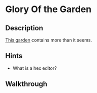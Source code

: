 # Glory Of the Garden

## Description

[This garden](https://jupiter.challenges.picoctf.org/static/43c4743b3946f427e883f6b286f47467/garden.jpg "Pico CTF link to download image of a garden") contains more than it seems.

## Hints

* What is a hex editor?

## Walkthrough

